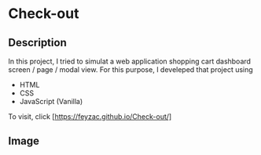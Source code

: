 # Check-out

## Description

In this project, I tried to simulat a web application shopping cart dashboard screen / page / modal view. For this purpose, I develeped that project using 
- HTML
- CSS
- JavaScript (Vanilla)

To visit, click [https://feyzac.github.io/Check-out/]

## Image
